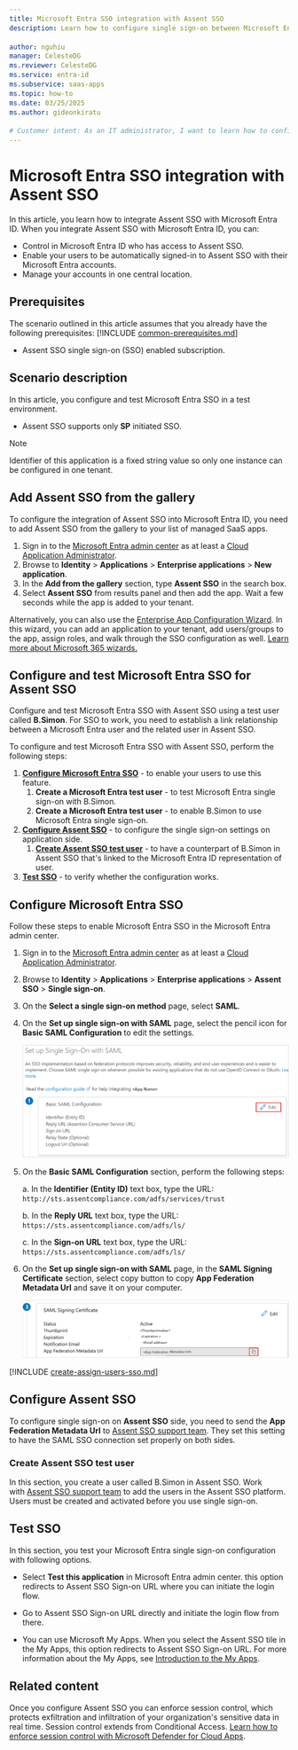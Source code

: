 ```yaml
---
title: Microsoft Entra SSO integration with Assent SSO
description: Learn how to configure single sign-on between Microsoft Entra ID and Assent SSO.

author: nguhiu
manager: CelesteDG
ms.reviewer: CelesteDG
ms.service: entra-id
ms.subservice: saas-apps
ms.topic: how-to
ms.date: 03/25/2025
ms.author: gideonkiratu

# Customer intent: As an IT administrator, I want to learn how to configure single sign-on between Microsoft Entra ID and Assent SSO so that I can control who has access to Assent SSO, enable automatic sign-in with Microsoft Entra accounts, and manage my accounts in one central location.
---
```


# Microsoft Entra SSO integration with Assent SSO

In this article,  you learn how to integrate Assent SSO with Microsoft Entra ID. When you integrate Assent SSO with Microsoft Entra ID, you can:

* Control in Microsoft Entra ID who has access to Assent SSO.
* Enable your users to be automatically signed-in to Assent SSO with their Microsoft Entra accounts.
* Manage your accounts in one central location.

## Prerequisites
The scenario outlined in this article assumes that you already have the following prerequisites:
[!INCLUDE [common-prerequisites.md](~/identity/saas-apps/includes/common-prerequisites.md)]
* Assent SSO single sign-on (SSO) enabled subscription.

## Scenario description

In this article,  you configure and test Microsoft Entra SSO in a test environment.

* Assent SSO supports only **SP** initiated SSO.

> [!NOTE]
> Identifier of this application is a fixed string value so only one instance can be configured in one tenant.

## Add Assent SSO from the gallery

To configure the integration of Assent SSO into Microsoft Entra ID, you need to add Assent SSO from the gallery to your list of managed SaaS apps.

1. Sign in to the [Microsoft Entra admin center](https://entra.microsoft.com) as at least a [Cloud Application Administrator](~/identity/role-based-access-control/permissions-reference.md#cloud-application-administrator).
1. Browse to **Identity** > **Applications** > **Enterprise applications** > **New application**.
1. In the **Add from the gallery** section, type **Assent SSO** in the search box.
1. Select **Assent SSO** from results panel and then add the app. Wait a few seconds while the app is added to your tenant.

Alternatively, you can also use the [Enterprise App Configuration Wizard](https://portal.office.com/AdminPortal/home?Q=Docs#/azureadappintegration). In this wizard, you can add an application to your tenant, add users/groups to the app, assign roles, and walk through the SSO configuration as well. [Learn more about Microsoft 365 wizards.](/microsoft-365/admin/misc/azure-ad-setup-guides)

## Configure and test Microsoft Entra SSO for Assent SSO

Configure and test Microsoft Entra SSO with Assent SSO using a test user called **B.Simon**. For SSO to work, you need to establish a link relationship between a Microsoft Entra user and the related user in Assent SSO.

To configure and test Microsoft Entra SSO with Assent SSO, perform the following steps:

1. **[Configure Microsoft Entra SSO](#configure-microsoft-entra-sso)** - to enable your users to use this feature.
    1. **Create a Microsoft Entra test user** - to test Microsoft Entra single sign-on with B.Simon.
    1. **Create a Microsoft Entra test user** - to enable B.Simon to use Microsoft Entra single sign-on.
1. **[Configure Assent SSO](#configure-assent-sso)** - to configure the single sign-on settings on application side.
    1. **[Create Assent SSO test user](#create-assent-sso-test-user)** - to have a counterpart of B.Simon in Assent SSO that's linked to the Microsoft Entra ID representation of user.
1. **[Test SSO](#test-sso)** - to verify whether the configuration works.

## Configure Microsoft Entra SSO

Follow these steps to enable Microsoft Entra SSO in the Microsoft Entra admin center.

1. Sign in to the [Microsoft Entra admin center](https://entra.microsoft.com) as at least a [Cloud Application Administrator](~/identity/role-based-access-control/permissions-reference.md#cloud-application-administrator).
1. Browse to **Identity** > **Applications** > **Enterprise applications** > **Assent SSO** > **Single sign-on**.
1. On the **Select a single sign-on method** page, select **SAML**.
1. On the **Set up single sign-on with SAML** page, select the pencil icon for **Basic SAML Configuration** to edit the settings.

   ![Screenshot shows how to edit Basic SAML Configuration.](common/edit-urls.png "Basic Configuration")

1. On the **Basic SAML Configuration** section, perform the following steps:

    a. In the **Identifier (Entity ID)** text box, type the URL:
    `http://sts.assentcompliance.com/adfs/services/trust`

    b. In the **Reply URL** text box, type the URL:
    `https://sts.assentcompliance.com/adfs/ls/`

	c. In the **Sign-on URL** text box, type the URL:
    `https://sts.assentcompliance.com/adfs/ls/`

1. On the **Set up single sign-on with SAML** page, in the **SAML Signing Certificate** section, select copy button to copy **App Federation Metadata Url** and save it on your computer.

	![Screenshot shows the Certificate download link.](common/copy-metadataurl.png "Certificate")

[!INCLUDE [create-assign-users-sso.md](~/identity/saas-apps/includes/create-assign-users-sso.md)]

## Configure Assent SSO

To configure single sign-on on **Assent SSO** side, you need to send the **App Federation Metadata Url** to [Assent SSO support team](mailto:customersupport@assent.com). They set this setting to have the SAML SSO connection set properly on both sides.

### Create Assent SSO test user

In this section, you create a user called B.Simon in Assent SSO. Work with [Assent SSO support team](mailto:customersupport@assent.com) to add the users in the Assent SSO platform. Users must be created and activated before you use single sign-on.

## Test SSO 

In this section, you test your Microsoft Entra single sign-on configuration with following options.
 
* Select **Test this application** in Microsoft Entra admin center. this option redirects to Assent SSO Sign-on URL where you can initiate the login flow.
 
* Go to Assent SSO Sign-on URL directly and initiate the login flow from there.
 
* You can use Microsoft My Apps. When you select the Assent SSO tile in the My Apps, this option redirects to Assent SSO Sign-on URL. For more information about the My Apps, see [Introduction to the My Apps](https://support.microsoft.com/account-billing/sign-in-and-start-apps-from-the-my-apps-portal-2f3b1bae-0e5a-4a86-a33e-876fbd2a4510).

## Related content

Once you configure Assent SSO you can enforce session control, which protects exfiltration and infiltration of your organization's sensitive data in real time. Session control extends from Conditional Access. [Learn how to enforce session control with Microsoft Defender for Cloud Apps](/cloud-app-security/proxy-deployment-any-app).
